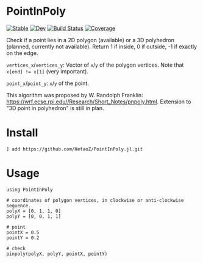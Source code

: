 # PointInPoly

[![Stable](https://img.shields.io/badge/docs-stable-blue.svg)](https://HetaoZ.github.io/PointInPoly.jl/stable)
[![Dev](https://img.shields.io/badge/docs-dev-blue.svg)](https://HetaoZ.github.io/PointInPoly.jl/dev)
[![Build Status](https://github.com/HetaoZ/PointInPoly.jl/workflows/CI/badge.svg)](https://github.com/HetaoZ/PointInPoly.jl/actions)
[![Coverage](https://codecov.io/gh/HetaoZ/PointInPoly.jl/branch/master/graph/badge.svg)](https://codecov.io/gh/HetaoZ/PointInPoly.jl)



Check if a point lies in a 2D polygon (available) or a 3D polyhedron (planned, currently not available). Return 1 if inside, 0 if outside, -1 if exactly on the edge. 

`vertices_x`/`vertices_y`: Vector of `x`/`y` of the polygon vertices. Note that `x[end] != x[1]` (very important).
 
`point_x`/`point_y`: `x`/`y` of the point.

This algorithm was proposed by W. Randolph Franklin: https://wrf.ecse.rpi.edu//Research/Short_Notes/pnpoly.html. Extension to "3D point in polyhedron" is still in plan.

# Install
```
] add https://github.com/HetaoZ/PointInPoly.jl.git
```

# Usage
```
using PointInPoly

# coordinates of polygon vertices, in clockwise or anti-clockwise sequence.
polyX = [0, 1, 1, 0]
polyY = [0, 0, 1, 1]

# point
pointX = 0.5
pointY = 0.2

# check
pinpoly(polyX, polyY, pointX, pointY)
```
